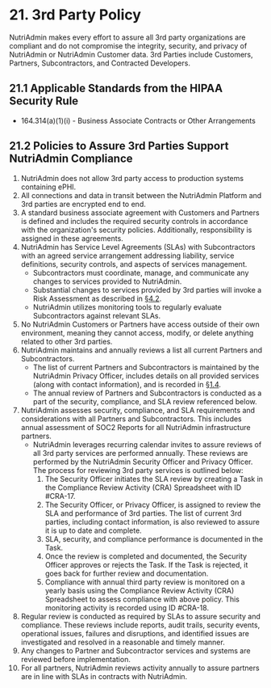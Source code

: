 # 21. 3rd Party Policy

NutriAdmin makes every effort to assure all 3rd party organizations are compliant and do not compromise the integrity, security, and privacy of NutriAdmin or NutriAdmin Customer data. 3rd Parties include Customers, Partners, Subcontractors, and Contracted Developers.

## 21.1 Applicable Standards from the HIPAA Security Rule

* 164.314(a)(1)(i) - Business Associate Contracts or Other Arrangements

## 21.2 Policies to Assure 3rd Parties Support NutriAdmin Compliance

1. NutriAdmin does not allow 3rd party access to production systems containing ePHI.
2. All connections and data in transit between the NutriAdmin Platform and 3rd parties are encrypted end to end.
3. A standard business associate agreement with Customers and Partners is defined and includes the required security controls in accordance with the organization's security policies. Additionally, responsibility is assigned in these agreements.
4. NutriAdmin has Service Level Agreements (SLAs) with Subcontractors with an agreed service arrangement addressing liability, service definitions, security controls, and aspects of services management.
   * Subcontractors must coordinate, manage, and communicate any changes to services provided to NutriAdmin.
   * Substantial changes to services provided by 3rd parties will invoke a Risk Assessment as described in [§4.2](#4.2-risk-management-policies).
   * NutriAdmin utilizes monitoring tools to regularly evaluate Subcontractors against relevant SLAs.
5. No NutriAdmin Customers or Partners have access outside of their own environment, meaning they cannot access, modify, or delete anything related to other 3rd parties.
7. NutriAdmin maintains and annually reviews a list all current Partners and Subcontractors.
   * The list of current Partners and Subcontractors is maintained by the NutriAdmin Privacy Officer, includes details on all provided services (along with contact information), and is recorded in [§1.4](#1.4-nutriadmin-organizational-concepts).
   * The annual review of Partners and Subcontractors is conducted as a part of the security, compliance, and SLA review referenced below.
8. NutriAdmin assesses security, compliance, and SLA requirements and considerations with all Partners and Subcontractors. This includes annual assessment of SOC2 Reports for all NutriAdmin infrastructure partners.
   * NutriAdmin leverages recurring calendar invites to assure reviews of all 3rd party services are performed annually. These reviews are performed by the NutriAdmin Security Officer and Privacy Officer. The process for reviewing 3rd party services is outlined below:
     1. The Security Officer initiates the SLA review by creating a Task in the Compliance Review Activity (CRA) Spreadsheet with ID #CRA-17.
     2. The Security Officer, or Privacy Officer, is assigned to review the SLA and performance of 3rd parties. The list of current 3rd parties, including contact information, is also reviewed to assure it is up to date and complete.
     3. SLA, security, and compliance performance is documented in the Task.
     4. Once the review is completed and documented, the Security Officer approves or rejects the Task. If the Task is rejected, it goes back for further review and documentation.
     5. Compliance with annual third party review is monitored on a yearly basis using the Compliance Review Activity (CRA) Spreadsheet to assess compliance with above policy. This monitoring activity is recorded using ID #CRA-18.
9. Regular review is conducted as required by SLAs to assure security and compliance. These reviews include reports, audit trails, security events, operational issues, failures and disruptions, and identified issues are investigated and resolved in a reasonable and timely manner.
10. Any changes to Partner and Subcontractor services and systems are reviewed before implementation.
11. For all partners, NutriAdmin reviews activity annually to assure partners are in line with SLAs in contracts with NutriAdmin.
